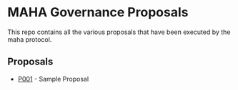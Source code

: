 # MAHA Governance Proposals

This repo contains all the various proposals that have been executed by the maha protocol.

## Proposals

- [P001](./src/p001) - Sample Proposal
